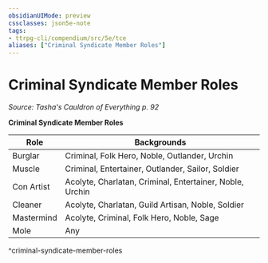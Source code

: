 ```yaml
---
obsidianUIMode: preview
cssclasses: json5e-note
tags:
- ttrpg-cli/compendium/src/5e/tce
aliases: ["Criminal Syndicate Member Roles"]
---
```

# Criminal Syndicate Member Roles
*Source: Tasha's Cauldron of Everything p. 92* 

**Criminal Syndicate Member Roles**

| Role | Backgrounds |
|------|-------------|
| Burglar | Criminal, Folk Hero, Noble, Outlander, Urchin |
| Muscle | Criminal, Entertainer, Outlander, Sailor, Soldier |
| Con Artist | Acolyte, Charlatan, Criminal, Entertainer, Noble, Urchin |
| Cleaner | Acolyte, Charlatan, Guild Artisan, Noble, Soldier |
| Mastermind | Acolyte, Criminal, Folk Hero, Noble, Sage |
| Mole | Any |
^criminal-syndicate-member-roles